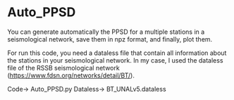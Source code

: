 # Auto_PPSD

You can generate automatically the PPSD for a multiple stations in a seismological network, save them in npz format, and finally, plot them.

For run this code, you need a dataless file that contain all information about the stations in your seismological network. In my case, I used the dataless file of the RSSB seismological network (https://www.fdsn.org/networks/detail/BT/). 

Code-> Auto_PPSD.py
Dataless-> BT_UNALv5.dataless
